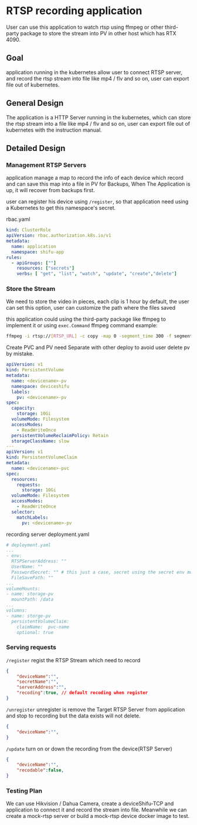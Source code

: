 # RTSP recording application 

User can use this application to watch rtsp using ffmpeg or other third-party package to store the stream into PV in other host which has RTX 4090.

## Goal

application running in the kubernetes allow user to connect RTSP server, and record the rtsp stream into file like mp4 / flv and so on, user can export file out of kubernetes.

## General Design

The application is a HTTP Server running in the kubernetes, which can store the rtsp stream into a file like mp4 / flv and so on, user can export file out of kubernetes with the instruction manual.



## Detailed Design

### Management RTSP Servers

application manage a map to record the info of each device which record and can save this map into a file in PV for Backups, When The Application is up, it will recover from backups first.

user can register his device using `/register`, so that application need using a Kubernetes to get this namespace's secret.

rbac.yaml
```yaml
kind: ClusterRole
apiVersion: rbac.authorization.k8s.io/v1
metadata:
  name: application
  namespace: shifu-app
rules:
  - apiGroups: [""]
    resources: ["secrets"]
    verbs: [ "get", "list", "watch", "update", "create","delete"]
```

### Store the Stream

We need to store the video in pieces, each clip is 1 hour by default, the user can set this option, user can customize the path where the files saved

this application could using the third-party package like ffmpeg to implement it or using `exec.Command`
ffmpeg command example:
```bash
ffmpeg -i rtsp://[RTSP_URL] -c copy -map 0 -segment_time 300 -f segment video/output%03d.mp4
```

Create PVC and PV need Separate with other deploy to avoid user delete pv by mistake. 
```yaml
apiVersion: v1
kind: PersistentVolume
metadata:
  name: <devicename>-pv
  namespace: deviceshifu
  labels:
    pv: <devicename>-pv
spec:
  capacity:
    storage: 10Gi
  volumeMode: Filesystem
  accessModes:
    - ReadWriteOnce
  persistentVolumeReclaimPolicy: Retain
  storageClassName: slow
---
apiVersion: v1
kind: PersistentVolumeClaim
metadata:
  name: <devicename>-pvc
spec:
  resources:
    requests:
      storage: 10Gi
  volumeMode: Filesystem
  accessModes:
    - ReadWriteOnce
  selector:
    matchLabels:
      pv: <devicename>-pv
```
recording server deployment.yaml
```yaml
# deployment.yaml
...
- env:
  RTSPServerAddress: ""
  UserName: ""
  PasswordSecret: "" # this just a case, secret using the secret env mode
  FileSavePath: ""
...
volumeMounts:
- name: storage-pv
  mountPath: /data
...
volumns:
- name: storge-pv
  persistentVolumeClaim:
    claimName:  pvc-name
    optional: true
```

### Serving requests

`/register` regist the RTSP Stream which need to record
```json
{
    "deviceName":"",
    "secretName":"",
    "serverAddress":"",
    "recoding":true, // default recoding when register
}
```

`/unregister` unregister is remove the Target RTSP Server from application and stop to recording but the data exists will not delete.
```json
{
    "deviceName":"",
}
```

`/update` turn on or down the recording from the device(RTSP Server)
```json
{
    "deviceName":"",
    "recodable":false,
}
```


### Testing Plan

We can use Hikvision / Dahua Camera, create a deviceShifu-TCP and application to connect it and record the stream into file. Meanwhile we can create a mock-rtsp server or build a mock-rtsp device docker image to test.
